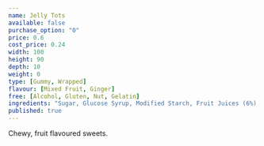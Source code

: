 ```yaml
---
name: Jelly Tots
available: false
purchase_option: "0"
price: 0.6
cost_price: 0.24
width: 100
height: 90
depth: 10
weight: 0
type: [Gummy, Wrapped]
flavour: [Mixed Fruit, Ginger]
free: [Alcohol, Gluten, Nut, Gelatin]
ingredients: "Sugar, Glucose Syrup, Modified Starch, Fruit Juices (6%) (Strawberry, Orange, Blackcurrant, Lime and Lemon), Acidity Regulator (Trisodium Citrate, Malic Acid, Citric Acid), Flavourings, Lactic Acid, Colours (Anthocyanins. Copper Complexes of Chlorophyllins, Beta-Carotene)"
published: true
---
```

Chewy, fruit flavoured sweets.